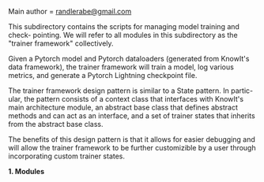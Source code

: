 Main author = randlerabe@gmail.com 

This subdirectory contains the scripts for managing model training and check-
pointing. We will refer to all modules in this subdirectory as the "trainer
framework" collectively.

Given a Pytorch model and Pytorch dataloaders (generated from KnowIt's data
framework), the trainer framework will train a model, log various metrics, and
generate a Pytorch Lightning checkpoint file.

The trainer framework design pattern is similar to a State pattern. In partic-
ular, the pattern consists of a context class that interfaces with KnowIt's
main architecture module, an abstract base class that defines abstract methods
and can act as an interface, and a set of trainer states that inherits from the
abstract base class.

The benefits of this design pattern is that it allows for easier debugging and
will allow the trainer framework to be further customizible by a user through 
incorporating custom trainer states.

**1. Modules**





